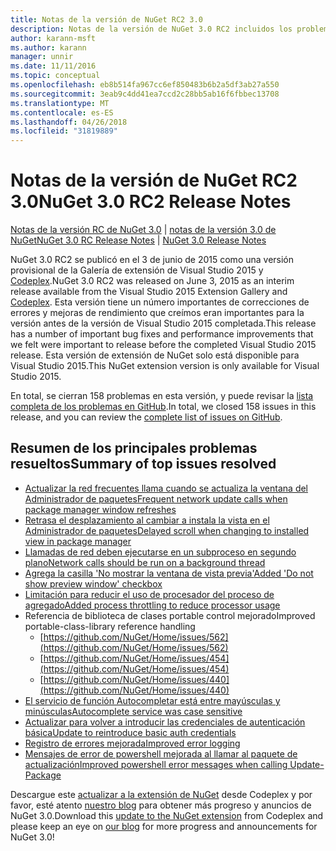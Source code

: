 ```yaml
---
title: Notas de la versión de NuGet RC2 3.0
description: Notas de la versión de NuGet 3.0 RC2 incluidos los problemas conocidos, correcciones de errores, las funciones agregadas y dcr.
author: karann-msft
ms.author: karann
manager: unnir
ms.date: 11/11/2016
ms.topic: conceptual
ms.openlocfilehash: eb8b514fa967cc6ef850483b6b2a5df3ab27a550
ms.sourcegitcommit: 3eab9c4dd41ea7ccd2c28bb5ab16f6fbbec13708
ms.translationtype: MT
ms.contentlocale: es-ES
ms.lasthandoff: 04/26/2018
ms.locfileid: "31819889"
---
```

# <a name="nuget-30-rc2-release-notes"></a><span data-ttu-id="e71fe-103">Notas de la versión de NuGet RC2 3.0</span><span class="sxs-lookup"><span data-stu-id="e71fe-103">NuGet 3.0 RC2 Release Notes</span></span>

<span data-ttu-id="e71fe-104">[Notas de la versión RC de NuGet 3.0](../release-notes/nuget-3.0-RC.md) | [notas de la versión 3.0 de NuGet](../release-notes/nuget-3.0.0.md)</span><span class="sxs-lookup"><span data-stu-id="e71fe-104">[NuGet 3.0 RC Release Notes](../release-notes/nuget-3.0-RC.md) | [NuGet 3.0 Release Notes](../release-notes/nuget-3.0.0.md)</span></span>

<span data-ttu-id="e71fe-105">NuGet 3.0 RC2 se publicó en el 3 de junio de 2015 como una versión provisional de la Galería de extensión de Visual Studio 2015 y [Codeplex](https://nuget.codeplex.com/releases/view/615507).</span><span class="sxs-lookup"><span data-stu-id="e71fe-105">NuGet 3.0 RC2 was released on June 3, 2015 as an interim release available from the Visual Studio 2015 Extension Gallery and [Codeplex](https://nuget.codeplex.com/releases/view/615507).</span></span> <span data-ttu-id="e71fe-106">Esta versión tiene un número importantes de correcciones de errores y mejoras de rendimiento que creímos eran importantes para la versión antes de la versión de Visual Studio 2015 completada.</span><span class="sxs-lookup"><span data-stu-id="e71fe-106">This release has a number of important bug fixes and performance improvements that we felt were important to release before the completed Visual Studio 2015 release.</span></span> <span data-ttu-id="e71fe-107">Esta versión de extensión de NuGet solo está disponible para Visual Studio 2015.</span><span class="sxs-lookup"><span data-stu-id="e71fe-107">This NuGet extension version is only available for Visual Studio 2015.</span></span>

<span data-ttu-id="e71fe-108">En total, se cierran 158 problemas en esta versión, y puede revisar la [lista completa de los problemas en GitHub](https://github.com/NuGet/Home/issues?utf8=%E2%9C%93&q=is%3Aclosed+milestone%3A3.0.0-RTM+sort%3Aupdated-asc+updated%3A%3C%3D2015-06-01).</span><span class="sxs-lookup"><span data-stu-id="e71fe-108">In total, we closed 158 issues in this release, and you can review the [complete list of issues on GitHub](https://github.com/NuGet/Home/issues?utf8=%E2%9C%93&q=is%3Aclosed+milestone%3A3.0.0-RTM+sort%3Aupdated-asc+updated%3A%3C%3D2015-06-01).</span></span>

## <a name="summary-of-top-issues-resolved"></a><span data-ttu-id="e71fe-109">Resumen de los principales problemas resueltos</span><span class="sxs-lookup"><span data-stu-id="e71fe-109">Summary of top issues resolved</span></span>

* [<span data-ttu-id="e71fe-110">Actualizar la red frecuentes llama cuando se actualiza la ventana del Administrador de paquetes</span><span class="sxs-lookup"><span data-stu-id="e71fe-110">Frequent network update calls when package manager window refreshes</span></span>](https://github.com/NuGet/Home/issues/515)
* [<span data-ttu-id="e71fe-111">Retrasa el desplazamiento al cambiar a instala la vista en el Administrador de paquetes</span><span class="sxs-lookup"><span data-stu-id="e71fe-111">Delayed scroll when changing to installed view in package manager</span></span>](https://github.com/NuGet/Home/issues/519)
* [<span data-ttu-id="e71fe-112">Llamadas de red deben ejecutarse en un subproceso en segundo plano</span><span class="sxs-lookup"><span data-stu-id="e71fe-112">Network calls should be run on a background thread</span></span>](https://github.com/NuGet/Home/issues/516)
* [<span data-ttu-id="e71fe-113">Agrega la casilla 'No mostrar la ventana de vista previa'</span><span class="sxs-lookup"><span data-stu-id="e71fe-113">Added 'Do not show preview window' checkbox</span></span>](https://github.com/NuGet/Home/issues/566)
* [<span data-ttu-id="e71fe-114">Limitación para reducir el uso de procesador del proceso de agregado</span><span class="sxs-lookup"><span data-stu-id="e71fe-114">Added process throttling to reduce processor usage</span></span>](https://github.com/NuGet/Home/issues/356)
* <span data-ttu-id="e71fe-115">Referencia de biblioteca de clases portable control mejorado</span><span class="sxs-lookup"><span data-stu-id="e71fe-115">Improved portable-class-library reference handling</span></span>
    * [https://github.com/NuGet/Home/issues/562](https://github.com/NuGet/Home/issues/562)
    * [https://github.com/NuGet/Home/issues/454](https://github.com/NuGet/Home/issues/454)
    * [https://github.com/NuGet/Home/issues/440](https://github.com/NuGet/Home/issues/440)
* [<span data-ttu-id="e71fe-116">El servicio de función Autocompletar está entre mayúsculas y minúsculas</span><span class="sxs-lookup"><span data-stu-id="e71fe-116">Autocomplete service was case sensitive</span></span>](https://github.com/NuGet/Home/issues/198)
* [<span data-ttu-id="e71fe-117">Actualizar para volver a introducir las credenciales de autenticación básica</span><span class="sxs-lookup"><span data-stu-id="e71fe-117">Update to reintroduce basic auth credentials</span></span>](https://github.com/NuGet/Home/issues/456)
* [<span data-ttu-id="e71fe-118">Registro de errores mejorada</span><span class="sxs-lookup"><span data-stu-id="e71fe-118">Improved error logging</span></span>](https://github.com/NuGet/Home/issues/407)
* [<span data-ttu-id="e71fe-119">Mensajes de error de powershell mejorada al llamar al paquete de actualización</span><span class="sxs-lookup"><span data-stu-id="e71fe-119">Improved powershell error messages when calling Update-Package</span></span>](https://github.com/NuGet/Home/issues/5)

<span data-ttu-id="e71fe-120">Descargue este [actualizar a la extensión de NuGet](https://nuget.codeplex.com/releases/view/615507) desde Codeplex y por favor, esté atento [nuestro blog](http://blog.nuget.org) para obtener más progreso y anuncios de NuGet 3.0.</span><span class="sxs-lookup"><span data-stu-id="e71fe-120">Download this [update to the NuGet extension](https://nuget.codeplex.com/releases/view/615507) from Codeplex and please keep an eye on [our blog](http://blog.nuget.org) for more progress and announcements for NuGet 3.0!</span></span>